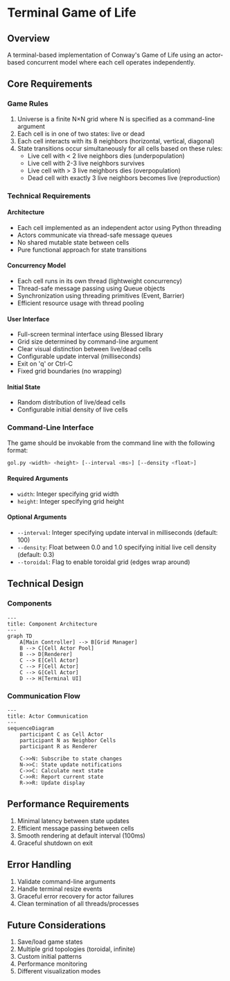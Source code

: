 # Terminal Game of Life

## Overview

A terminal-based implementation of Conway's Game of Life using an actor-based concurrent model where each cell operates independently.

## Core Requirements

### Game Rules

1. Universe is a finite N×N grid where N is specified as a command-line argument
2. Each cell is in one of two states: live or dead
3. Each cell interacts with its 8 neighbors (horizontal, vertical, diagonal)
4. State transitions occur simultaneously for all cells based on these rules:
   - Live cell with < 2 live neighbors dies (underpopulation)
   - Live cell with 2-3 live neighbors survives
   - Live cell with > 3 live neighbors dies (overpopulation)
   - Dead cell with exactly 3 live neighbors becomes live (reproduction)

### Technical Requirements

#### Architecture

- Each cell implemented as an independent actor using Python threading
- Actors communicate via thread-safe message queues
- No shared mutable state between cells
- Pure functional approach for state transitions

#### Concurrency Model

- Each cell runs in its own thread (lightweight concurrency)
- Thread-safe message passing using Queue objects
- Synchronization using threading primitives (Event, Barrier)
- Efficient resource usage with thread pooling

#### User Interface

- Full-screen terminal interface using Blessed library
- Grid size determined by command-line argument
- Clear visual distinction between live/dead cells
- Configurable update interval (milliseconds)
- Exit on 'q' or Ctrl-C
- Fixed grid boundaries (no wrapping)

#### Initial State

- Random distribution of live/dead cells
- Configurable initial density of live cells

### Command-Line Interface

The game should be invokable from the command line with the following format:

```bash
gol.py <width> <height> [--interval <ms>] [--density <float>]
```

#### Required Arguments
- `width`: Integer specifying grid width
- `height`: Integer specifying grid height

#### Optional Arguments
- `--interval`: Integer specifying update interval in milliseconds (default: 100)
- `--density`: Float between 0.0 and 1.0 specifying initial live cell density (default: 0.3)
- `--toroidal`: Flag to enable toroidal grid (edges wrap around)

## Technical Design

### Components

```mermaid
---
title: Component Architecture
---
graph TD
    A[Main Controller] --> B[Grid Manager]
    B --> C[Cell Actor Pool]
    B --> D[Renderer]
    C --> E[Cell Actor]
    C --> F[Cell Actor]
    C --> G[Cell Actor]
    D --> H[Terminal UI]
```

### Communication Flow

```mermaid
---
title: Actor Communication
---
sequenceDiagram
    participant C as Cell Actor
    participant N as Neighbor Cells
    participant R as Renderer
    
    C->>N: Subscribe to state changes
    N->>C: State update notifications
    C->>C: Calculate next state
    C->>R: Report current state
    R->>R: Update display
```

## Performance Requirements

1. Minimal latency between state updates
2. Efficient message passing between cells
3. Smooth rendering at default interval (100ms)
4. Graceful shutdown on exit

## Error Handling

1. Validate command-line arguments
2. Handle terminal resize events
3. Graceful error recovery for actor failures
4. Clean termination of all threads/processes

## Future Considerations

1. Save/load game states
2. Multiple grid topologies (toroidal, infinite)
3. Custom initial patterns
4. Performance monitoring
5. Different visualization modes 
